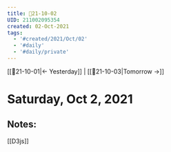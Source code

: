 ```yaml
---
title: 📝21-10-02
UID: 211002095354
created: 02-Oct-2021
tags:
  - '#created/2021/Oct/02'
  - '#daily'
  - '#daily/private'
---
```

[[📝21-10-01|<- Yesterday]] | [[📝21-10-03|Tomorrow ->]]
# Saturday, Oct 2, 2021

## Notes:
[[D3js]]

